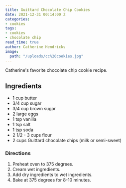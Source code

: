 ```yaml
---
title: Guittard Chocolate Chip Cookies
date: 2021-12-31 00:14:00 Z
categories:
- cookies
tags:
- cookies
- chocolate chip
read_time: true
author: Catherine Hendricks
image:
  path: "/uploads/cc%20cookies.jpg"
---
```


Catherine's favorite chocolate chip cookie recipe. 

## Ingredients
* 1 cup butter
* 3/4 cup sugar
* 3/4 cup brown sugar
* 2 large eggs
* 1 tsp vanilla
* 1 tsp salt
* 1 tsp soda
* 2 1/2 - 3 cups flour
* 2 cups Guittard chocolate chips (milk or semi-sweet)

### Directions
1. Preheat oven to 375 degrees. 
2. Cream wet ingredients.
3. Add dry ingredients to wet ingredients. 
4. Bake at 375 degrees for 8-10 minutes. 